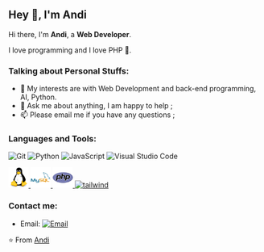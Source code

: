 ## Hey 👋, I'm Andi

Hi there, I'm **Andi**, a **Web Developer**.

I love programming and I love PHP 💯.

### Talking about Personal Stuffs:

- 🤔 My interests are with Web Development and back-end programming, AI, Python.
- 💬 Ask me about anything, I am happy to help ;
- 📫 Please email me if you have any questions ;

### Languages and Tools:

![Git](https://img.shields.io/badge/Git-F05032?style=flat-square&logo=Git&logoColor=white)
![Python](https://img.shields.io/badge/Python-3776AB?style=flat-square&logo=Python&logoColor=white)
![JavaScript](https://img.shields.io/badge/JavaScript-F7DF1E?style=flat-square&logo=JavaScript&logoColor=white)
![Visual Studio Code](https://img.shields.io/badge/Visual_Studio_Code-007ACC?style=flat-square&logo=Visual-Studio-Code&logoColor=white)
<p align="left"> <a href="https://www.linux.org/" target="_blank" rel="noreferrer"> <img src="https://raw.githubusercontent.com/devicons/devicon/master/icons/linux/linux-original.svg" alt="linux" width="40" height="40"/> </a> <a href="https://www.mysql.com/" target="_blank" rel="noreferrer"> <img src="https://raw.githubusercontent.com/devicons/devicon/master/icons/mysql/mysql-original-wordmark.svg" alt="mysql" width="40" height="40"/> </a> <a href="https://www.php.net" target="_blank" rel="noreferrer"> <img src="https://raw.githubusercontent.com/devicons/devicon/master/icons/php/php-original.svg" alt="php" width="40" height="40"/> </a> <a href="https://tailwindcss.com/" target="_blank" rel="noreferrer"> <img src="https://www.vectorlogo.zone/logos/tailwindcss/tailwindcss-icon.svg" alt="tailwind" width="40" height="40"/> </a> </p>


### Contact me:
- Email: [![Email](https://img.shields.io/badge/iamandicakolli@gmail.com-D14836?style=flat-square&logo=gmail&logoColor=white)](mailto:iamandicakolli@gmail.com)

⭐️ From [Andi ](https://github.com/AndiCakolli)
